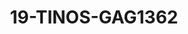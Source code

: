---
title: 19-TINOS-GAG1362
image: /v1543919832/viterbo/19-TINOS-GAG1362.jpg
brand: gaggioli-sposi
layout: vestito
---